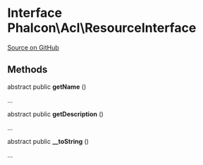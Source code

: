 # Interface **Phalcon\\Acl\\ResourceInterface**

<a href="https://github.com/phalcon/cphalcon/blob/master/phalcon/acl/resourceinterface.zep" class="btn btn-default btn-sm">Source on GitHub</a>

## Methods
abstract public  **getName** ()

...

abstract public  **getDescription** ()

...

abstract public  **__toString** ()

...

